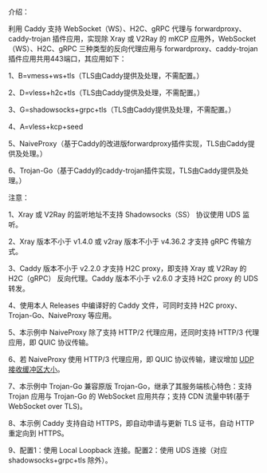 介绍：

利用 Caddy 支持 WebSocket（WS）、H2C、gRPC 代理与 forwardproxy、caddy-trojan 插件应用，实现除 Xray 或 V2Ray 的 mKCP 应用外，WebSocket（WS）、H2C、gRPC 三种类型的反向代理应用与 forwardproxy、caddy-trojan 插件应用共用443端口，其应用如下：

1、B=vmess+ws+tls（TLS由Caddy提供及处理，不需配置。）

2、D=vless+h2c+tls（TLS由Caddy提供及处理，不需配置。）

3、G=shadowsocks+grpc+tls（TLS由Caddy提供及处理，不需配置。）

4、A=vless+kcp+seed

5、NaiveProxy（基于Caddy的改进版forwardproxy插件实现，TLS由Caddy提供及处理。）

6、Trojan-Go（基于Caddy的caddy-trojan插件实现，TLS由Caddy提供及处理。）

注意：

1、Xray 或 V2Ray 的监听地址不支持 Shadowsocks（SS） 协议使用 UDS 监听。

2、Xray 版本不小于 v1.4.0 或 v2ray 版本不小于 v4.36.2 才支持 gRPC 传输方式。

3、Caddy 版本不小于 v2.2.0 才支持 H2C proxy，即支持 Xray 或 V2Ray 的 H2C（gRPC） 反向代理。Caddy 版本不小于 v2.6.0 才支持 H2C proxy 的 UDS 转发。

4、使用本人 Releases 中编译好的 Caddy 文件，可同时支持 H2C proxy、Trojan-Go、NaiveProxy 等应用。

5、本示例中 NaiveProxy 除了支持 HTTP/2 代理应用，还同时支持 HTTP/3 代理应用，即 QUIC 协议传输。

6、若 NaiveProxy 使用 HTTP/3 代理应用，即 QUIC 协议传输，建议增加 [UDP 接收缓冲区大小](https://github.com/lucas-clemente/quic-go/wiki/UDP-Receive-Buffer-Size)。

7、本示例中 Trojan-Go 兼容原版 Trojan-Go，继承了其服务端核心特色：支持 Trojan 应用与 Trojan-Go 的 WebSocket 应用共存；支持 CDN 流量中转(基于 WebSocket over TLS)。

8、本示例 Caddy 支持自动 HTTPS，即自动申请与更新 TLS 证书，自动 HTTP 重定向到 HTTPS。

9、配置1：使用 Local Loopback 连接。配置2：使用 UDS 连接（对应 shadowsocks+grpc+tls 除外）。

